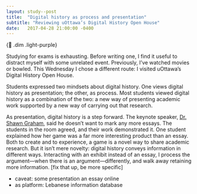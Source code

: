 ```yaml
---
layout: study--post
title:  "Digital history as process and presentation"
subtitle: "Reviewing uOttawa’s Digital History Open House"
date:   2017-04-28 21:00:00 -0400
---
```


{:link: .dim .light-purple}

Studying for exams is exhausting. Before writing one, I find it useful to distract myself with some unrelated event. Previously, I’ve watched movies or bowled. This Wednesday I chose a different route: I visited uOttawa’s Digital History Open House.

Students expressed two mindsets about digital history. One views digital history as presentation; the other, as process. Most students viewed digital history as a combination of the two: a new way of presenting academic work supported by a new way of carrying out that research.

As presentation, digital history is a step forward. The keynote speaker, [Dr. Shawn Graham](https://electricarchaeology.ca), said he doesn’t want to mark any more essays. The students in the room agreed, and their work demonstrated it. One student explained how her game was a far more interesting product than an essay. Both to create and to experience, a game is a novel way to share academic research. But it isn’t mere novelty: digital history conveys information in different ways. Interacting with an exhibit instead of an essay, I process the argument—when there is an argument—differently, and walk away retaining more information. [fix that up, be more specific]

* caveat: some presentation an essay online
* as platform: Lebanese information database